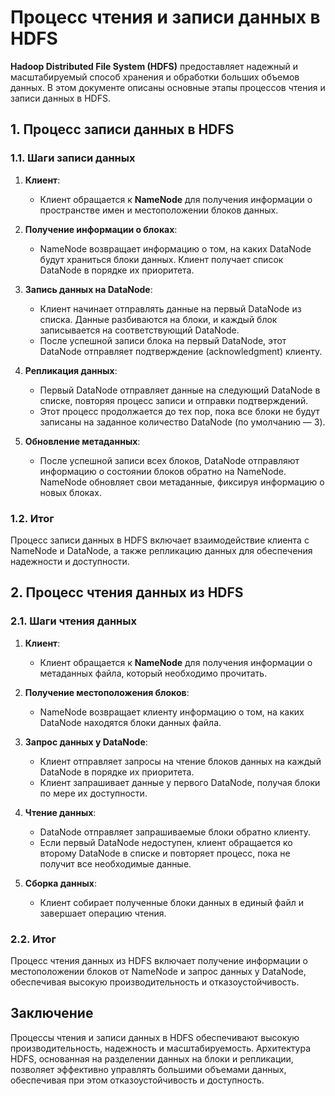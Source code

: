 # Процесс чтения и записи данных в HDFS

**Hadoop Distributed File System (HDFS)** предоставляет надежный и масштабируемый способ хранения и обработки больших объемов данных. В этом документе описаны основные этапы процессов чтения и записи данных в HDFS.

## 1. **Процесс записи данных в HDFS**

### 1.1. **Шаги записи данных**

1. **Клиент**:
   - Клиент обращается к **NameNode** для получения информации о пространстве имен и местоположении блоков данных.

2. **Получение информации о блоках**:
   - NameNode возвращает информацию о том, на каких DataNode будут храниться блоки данных. Клиент получает список DataNode в порядке их приоритета.

3. **Запись данных на DataNode**:
   - Клиент начинает отправлять данные на первый DataNode из списка. Данные разбиваются на блоки, и каждый блок записывается на соответствующий DataNode.
   - После успешной записи блока на первый DataNode, этот DataNode отправляет подтверждение (acknowledgment) клиенту.

4. **Репликация данных**:
   - Первый DataNode отправляет данные на следующий DataNode в списке, повторяя процесс записи и отправки подтверждений.
   - Этот процесс продолжается до тех пор, пока все блоки не будут записаны на заданное количество DataNode (по умолчанию — 3).

5. **Обновление метаданных**:
   - После успешной записи всех блоков, DataNode отправляют информацию о состоянии блоков обратно на NameNode. NameNode обновляет свои метаданные, фиксируя информацию о новых блоках.

### 1.2. **Итог**
Процесс записи данных в HDFS включает взаимодействие клиента с NameNode и DataNode, а также репликацию данных для обеспечения надежности и доступности.

## 2. **Процесс чтения данных из HDFS**

### 2.1. **Шаги чтения данных**

1. **Клиент**:
   - Клиент обращается к **NameNode** для получения информации о метаданных файла, который необходимо прочитать.

2. **Получение местоположения блоков**:
   - NameNode возвращает клиенту информацию о том, на каких DataNode находятся блоки данных файла.

3. **Запрос данных у DataNode**:
   - Клиент отправляет запросы на чтение блоков данных на каждый DataNode в порядке их приоритета.
   - Клиент запрашивает данные у первого DataNode, получая блоки по мере их доступности.

4. **Чтение данных**:
   - DataNode отправляет запрашиваемые блоки обратно клиенту.
   - Если первый DataNode недоступен, клиент обращается ко второму DataNode в списке и повторяет процесс, пока не получит все необходимые данные.

5. **Сборка данных**:
   - Клиент собирает полученные блоки данных в единый файл и завершает операцию чтения.

### 2.2. **Итог**
Процесс чтения данных из HDFS включает получение информации о местоположении блоков от NameNode и запрос данных у DataNode, обеспечивая высокую производительность и отказоустойчивость.

## Заключение

Процессы чтения и записи данных в HDFS обеспечивают высокую производительность, надежность и масштабируемость. Архитектура HDFS, основанная на разделении данных на блоки и репликации, позволяет эффективно управлять большими объемами данных, обеспечивая при этом отказоустойчивость и доступность.
